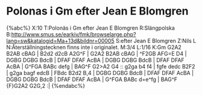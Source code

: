 # Polonas i Gm efter Jean E Blomgren

{%abc%}
X:10
T:Polonäs i Gm efter Jean E Blomgren
R:Slängpolska
B:http://www.smus.se/earkiv/fmk/browselarge.php?lang=sw&katalogid=Ma+13d&bildnr=00005
S:efter Jean E Blomgren
Z:Nils L
N:Återställningstecknen finns inte i originalet. 
M:3/4
L:1/16
K:Gm
G2A2 B2AB cBAG | B2d2 d2cB A2G^F | G2A2 B2AB cBAG | ^F2GB AFG=E D4 | 
DGBG DGBG BdcB | DFAF DFAF AcBA | DGBG DGBG BdcB | DFAF DFAF AcBA | 
G^FGA BABc defg | BAG^F G2>A2 G4 :: g2ga b4 f4 | fgfe dedc B2F2 | 
g2ga bagf edcB | FBdc B2d2 B,4 | DGBG DGBG BdcB | DFAF DFAF AcBA | 
DGBG DGBG BdcB | DFAF DFAF AcBA | G^FGA BABc d=e^fg | BAG^F {F}G2A2 G2G,2 :| 
{%endabc%}
